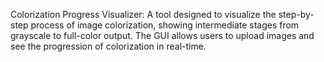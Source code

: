Colorization Progress Visualizer: A tool designed to visualize the step-by-step process of image colorization, showing intermediate stages from grayscale to full-color output. The GUI allows users to upload images and see the progression of colorization in real-time.
